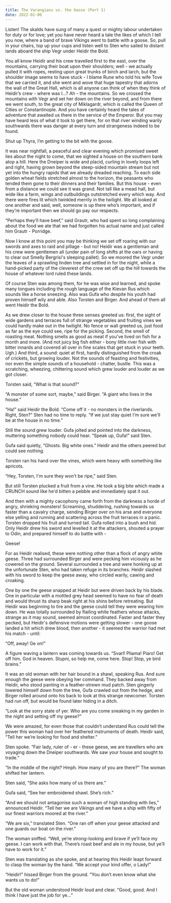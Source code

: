 ```yaml
---
title: The Varangians vs. the Goose (Part 1)
date: 2022-02-06
---
```


Listen! The skalds have sung of many a quest or mighty labour undertaken for duty or for love; yet you have never heard a tale the likes of which I tell you now, where a band of brave Vikings went to battle with a goose. So, pull in your chairs, top up your cups and listen well to Sten who sailed to distant lands aboard the ship Vegr under Heidir the Bold.

You all know Heidir and his crew travelled first to the east, over the mountains, carrying their boat upon their shoulders; well - we actually pulled it with ropes, resting upon great trunks of birch and larch, but the shoulder image seems to have stuck - I blame Rune who told his wife Tove that we carried it, and she went and wove that huge tapestry that adorns the wall of the Great Hall, which is all anyone can think of when they think of Heidir’s crew - where was I…? Ah - the mountains. So we crossed the mountains with Vegr and set her down on the river beyond, and from there we went south, to the great city of Miklagardr, which is called the Queen of Cities or Constantinople. And you have certainly heard the tales of adventure that awaited us there in the service of the Emperor. But you may have heard less of what it took to get there, for on that river winding warily southwards there was danger at every turn and strangeness indeed to be found.

Shut up Thyra, I’m getting to the bit with the goose.

It was near nightfall, a peaceful and clear evening which promised sweet lies about the night to come, that we sighted a house on the southern bank atop a hill. Here the Dneiper is wide and placid, curling in lovely loops left and right, having grown beyond the steep-sided mountain stream but not yet into the hungry rapids that we already dreaded reaching. To each side golden wheat fields stretched almost to the horizon, the peasants who tended them gone to their dinners and their families. But this house - even from a distance we could see it was grand. Not tall like a mead hall, but wide like a farm, wings and outbuildings outstretched every which way. And there were fires lit which twinkled merrily in the twilight. We all looked at one another and said, well, someone is up there who’s important, and if they’re important then we should go pay our respects.

“Perhaps they’ll have beef,” said Grautr, who had spent so long complaining about the food we ate that we had forgotten his actual name and just called him Grautr - Porridge.

Now I know at this point you may be thinking we set off roaring with our swords and axes to raid and pillage - but no! Heidir was a gentleman and his crew were gentlemen all (under pain of long shifts at the oars or having to clear out Smelly Bergrisi's sleeping pallet). So we moored the Vegr under the leaves of a sprawling linden tree and settled in for the night, while a hand-picked party of the cleverest of the crew set off up the hill towards the house of whatever lord ruled these lands.

Of course Sten was among them, for he was wise and learned, and spoke many tongues including the rough language of the Kievan Rus which sounds like a horse sneezing. Also was Gufa who despite his youth had proven himself wily and able. Also Torsten and Birger. And ahead of them all went Heidir the Bold.

As we drew closer to the house three senses greeted us: first, the sight of wide gardens and terraces full of strange vegetables and fruiting vines we could hardly make out in the twilight. No fence or wall greeted us, just food as far as the eye could see, ripe for the picking. Second, the smell of roasting meat. Nothing smells as good as meat if you've lived on fish for a month and more. (And not juicy big fish either - bony little river fish with bitter innards and covered all over in fine scales that get stuck in your teeth. Ugh.) And third, a sound: quiet at first, hardly distinguished from the croak of crickets, but growing louder. Not the sounds of feasting and festivities, nor even the simple sounds of a household - chatter, bustle. This was a scratching, wheezing, chittering sound which grew louder and louder as we got closer.

Torsten said, “What is that sound?”

“A monster of some sort, maybe,” said Birger. “A giant who lives in the house.”

“Ha!” said Heidir the Bold. “Come off it - no monsters in the riverlands. Right, Sten?” Sten had no time to reply. “If we just stay quiet I'm sure we'll be at the house in no time.”

Still the sound grew louder. Gufa jolted and pointed into the darkness, muttering something nobody could hear. “Speak up, Gufa!” said Sten.

Gufa said quietly, “Ghosts. Big white ones.” Heidir and the others peered but could see nothing.

Torsten ran his hand over the vines, which were heavy with something like apricots. 

“Hey, Torsten, I'm sure they won't be ripe,” said Sten.

But still Torsten plucked a fruit from a vine. He took a big bite which made a CRUNCH sound like he'd bitten a pebble and immediately spat it out.

And then with a mighty cacophony came forth from the darkness a horde of angry, shrieking monsters! Screaming, shuddering, rushing towards us faster than a cavalry charge, sending Birger over on his arse and everyone else yelling and running and scattering across the fruit terraces in a panic. Torsten dropped his fruit and turned tail. Gufa rolled into a bush and hid. Only Heidir drew his sword and levelled it at the attackers, shouted a prayer to Odin, and prepared himself to do battle with -

Geese!

For as Heidir realised, these were nothing other than a flock of angry white geese. Three had surrounded Birger and were pecking him viciously as he cowered on the ground. Several surrounded a tree and were honking up at the unfortunate Sten, who had taken refuge in its branches. Heidir slashed with his sword to keep the geese away, who circled warily, cawing and croaking.

One by one the geese snapped at Heidir but were driven back by his blade. One in particular with a mottled grey head seemed to have no fear of death and would thrust its sharp beak right at his shins before retreating. But Heidir was beginning to tire and the geese could tell they were wearing him down. He was totally surrounded by flailing white feathers whose attacks, strange as it may sound, seemed almost coordinated. Faster and faster they pecked, but Heidir's defensive motions were getting slower - one goose landed a hit which drew blood, then another - it seemed the warrior had met his match - until:

“Off, away! Ge on!”

A figure waving a lantern was coming towards us. “Svarl! Pliama! Piaro! Get off him. God in heaven. Stupni, so help me, come here. Stop! Stop, ye bird brains.”

It was an old woman with her hair bound in a shawl, speaking Rus. And sure enough the geese were obeying her command. They backed away from Heidir, who stood panting in a feather-strewn mud patch. Sten gingerly lowered himself down from the tree, Gufa crawled out from the hedge, and Birger rolled around onto his back to look at this strange newcomer. Torsten had run off, but would be found later hiding in a ditch.

“Look at the sorry state of yer. Who are you come sneaking in my garden in the night and setting off my geese?”

We were amazed, for even those that couldn’t understand Rus could tell the power this woman had over her feathered instruments of death. Heidir said, “Tell her we’re looking for food and shelter.”

Sten spoke. “Fair lady, ruler of - er - these geese, we are travellers who are voyaging down the Dneiper southwards. We saw your house and sought to trade.”

“In the middle of the night? Hmph. How many of you are there?” The woman shifted her lantern.

Sten said, “She asks how many of us there are.”

Gufa said, “See her embroidered shawl. She’s rich.”

“And we should not antagonise such a woman of high standing with lies,” announced Heidir. “Tell her we are Vikings and we have a ship with fifty of our finest warriors moored at the river.”

“We are six,” translated Sten. “One ran off when your geese attacked and one guards our boat on the river.”

The woman sniffed. “Well, ye’re strong-looking and brave if ye’ll face my geese. I can work with that. There’s roast beef and ale in my house, but ye’ll have to work for it.”

Sten was translating as she spoke, and at hearing this Heidir leapt forward to clasp the woman by the hand. “We accept your kind offer, o Lady!”

“Heidir!” hissed Birger from the ground. “You don’t even know what she wants us to do!”

But the old woman understood Heidir loud and clear. “Good, good. And I think I have just the job for ye…”
